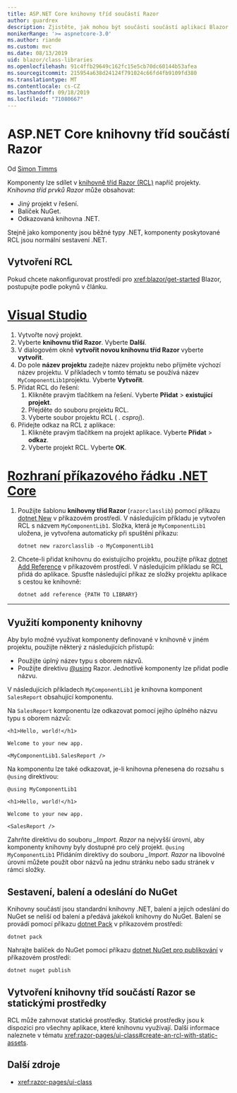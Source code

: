 ```yaml
---
title: ASP.NET Core knihovny tříd součástí Razor
author: guardrex
description: Zjistěte, jak mohou být součásti součástí aplikací Blazor z externí knihovny součástí.
monikerRange: '>= aspnetcore-3.0'
ms.author: riande
ms.custom: mvc
ms.date: 08/13/2019
uid: blazor/class-libraries
ms.openlocfilehash: 91c4ffb29649c162fc15e5cb70dc60144b53afea
ms.sourcegitcommit: 215954a638d24124f791024c66fd4fb9109fd380
ms.translationtype: MT
ms.contentlocale: cs-CZ
ms.lasthandoff: 09/18/2019
ms.locfileid: "71080667"
---
```

# <a name="aspnet-core-razor-components-class-libraries"></a>ASP.NET Core knihovny tříd součástí Razor

Od [Simon Timms](https://github.com/stimms)

Komponenty lze sdílet v [knihovně tříd Razor (RCL)](xref:razor-pages/ui-class) napříč projekty. *Knihovna tříd prvků Razor* může obsahovat:

* Jiný projekt v řešení.
* Balíček NuGet.
* Odkazovaná knihovna .NET.

Stejně jako komponenty jsou běžné typy .NET, komponenty poskytované RCL jsou normální sestavení .NET.

## <a name="create-an-rcl"></a>Vytvoření RCL

Pokud chcete nakonfigurovat prostředí pro <xref:blazor/get-started> Blazor, postupujte podle pokynů v článku.

# <a name="visual-studiotabvisual-studio"></a>[Visual Studio](#tab/visual-studio)

1. Vytvořte nový projekt.
1. Vyberte **knihovnu tříd Razor**. Vyberte **Další**.
1. V dialogovém okně **vytvořit novou knihovnu tříd Razor** vyberte **vytvořit**.
1. Do pole **název projektu** zadejte název projektu nebo přijměte výchozí název projektu. V příkladech v tomto tématu se používá název `MyComponentLib1`projektu. Vyberte **Vytvořit**.
1. Přidat RCL do řešení:
   1. Klikněte pravým tlačítkem na řešení. Vyberte **Přidat** > **existující projekt**.
   1. Přejděte do souboru projektu RCL.
   1. Vyberte soubor projektu RCL ( *. csproj*).
1. Přidejte odkaz na RCL z aplikace:
   1. Klikněte pravým tlačítkem na projekt aplikace. Vyberte **Přidat** > **odkaz**.
   1. Vyberte projekt RCL. Vyberte **OK**.

# <a name="net-core-clitabnetcore-cli"></a>[Rozhraní příkazového řádku .NET Core](#tab/netcore-cli)

1. Použijte šablonu **knihovny tříd Razor** (`razorclasslib`) pomocí příkazu [dotnet New](/dotnet/core/tools/dotnet-new) v příkazovém prostředí. V následujícím příkladu je vytvořen RCL s názvem `MyComponentLib1`. Složka, která je `MyComponentLib1` uložena, je vytvořena automaticky při spuštění příkazu:

   ```dotnetcli
   dotnet new razorclasslib -o MyComponentLib1
   ```

1. Chcete-li přidat knihovnu do existujícího projektu, použijte příkaz [dotnet Add Reference](/dotnet/core/tools/dotnet-add-reference) v příkazovém prostředí. V následujícím příkladu se RCL přidá do aplikace. Spusťte následující příkaz ze složky projektu aplikace s cestou ke knihovně:

   ```dotnetcli
   dotnet add reference {PATH TO LIBRARY}
   ```

---

## <a name="consume-a-library-component"></a>Využití komponenty knihovny

Aby bylo možné využívat komponenty definované v knihovně v jiném projektu, použijte některý z následujících přístupů:

* Použijte úplný název typu s oborem názvů.
* Použijte direktivu [ \@using](xref:mvc/views/razor#using) Razor. Jednotlivé komponenty lze přidat podle názvu.

V následujících příkladech `MyComponentLib1` je knihovna komponent `SalesReport` obsahující komponentu.

Na `SalesReport` komponentu lze odkazovat pomocí jejího úplného názvu typu s oborem názvů:

```cshtml
<h1>Hello, world!</h1>

Welcome to your new app.

<MyComponentLib1.SalesReport />
```

Na komponentu lze také odkazovat, je-li knihovna přenesena do rozsahu s `@using` direktivou:

```cshtml
@using MyComponentLib1

<h1>Hello, world!</h1>

Welcome to your new app.

<SalesReport />
```

Zahrňte direktivu do souboru *_Import. Razor* na nejvyšší úrovni, aby komponenty knihovny byly dostupné pro celý projekt. `@using MyComponentLib1` Přidáním direktivy do souboru *_Import. Razor* na libovolné úrovni můžete použít obor názvů na jednu stránku nebo sadu stránek v rámci složky.

## <a name="build-pack-and-ship-to-nuget"></a>Sestavení, balení a odeslání do NuGet

Knihovny součástí jsou standardní knihovny .NET, balení a jejich odeslání do NuGet se neliší od balení a předává jakékoli knihovny do NuGet. Balení se provádí pomocí příkazu [dotnet Pack](/dotnet/core/tools/dotnet-pack) v příkazovém prostředí:

```dotnetcli
dotnet pack
```

Nahrajte balíček do NuGet pomocí příkazu [dotnet NuGet pro publikování](/dotnet/core/tools/dotnet-nuget-push) v příkazovém prostředí:

```dotnetcli
dotnet nuget publish
```

## <a name="create-a-razor-components-class-library-with-static-assets"></a>Vytvoření knihovny tříd součástí Razor se statickými prostředky

RCL může zahrnovat statické prostředky. Statické prostředky jsou k dispozici pro všechny aplikace, které knihovnu využívají. Další informace naleznete v tématu <xref:razor-pages/ui-class#create-an-rcl-with-static-assets>.

## <a name="additional-resources"></a>Další zdroje

* <xref:razor-pages/ui-class>

